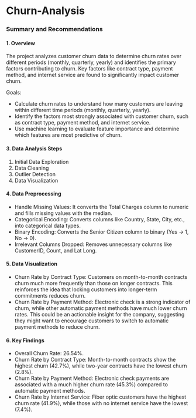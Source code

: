 # Churn-Analysis

### Summary and Recommendations

#### 1. Overview

The project analyzes customer churn data to determine churn rates over different periods (monthly, quarterly, yearly) and identifies the primary factors contributing to churn. Key factors like contract type, payment method, and internet service are found to significantly impact customer churn. 

Goals:

- Calculate churn rates to understand how many customers are leaving within different time periods (monthly, quarterly, yearly).
- Identify the factors most strongly associated with customer churn, such as contract type, payment method, and internet service.
- Use machine learning to evaluate feature importance and determine which features are most predictive of churn.

#### 3. Data Analysis Steps

1. Initial Data Exploration
2. Data Cleaning
3. Outlier Detection
4. Data Visualization

#### 4. Data Preprocessing

- Handle Missing Values: It converts the Total Charges column to numeric and fills missing values with the median.
- Categorical Encoding: Converts columns like Country, State, City, etc., into categorical data types.
- Binary Encoding: Converts the Senior Citizen column to binary (Yes -> 1, No -> 0).
- Irrelevant Columns Dropped: Removes unnecessary columns like CustomerID, Count, and Lat Long.

#### 5. Data Visualization

- Churn Rate by Contract Type: Customers on month-to-month contracts churn much more frequently than those on longer contracts. This reinforces the idea that locking customers into longer-term commitments reduces churn.
- Churn Rate by Payment Method: Electronic check is a strong indicator of churn, while other automatic payment methods have much lower churn rates. This could be an actionable insight for the company, suggesting they might want to encourage customers to switch to automatic payment methods to reduce churn.

#### 6. Key Findings
      
- Overall Churn Rate: 26.54%.
- Churn Rate by Contract Type: Month-to-month contracts show the highest churn (42.7%), while two-year contracts have the lowest churn (2.8%).
- Churn Rate by Payment Method: Electronic check payments are associated with a much higher churn rate (45.3%) compared to automatic payment methods.
- Churn Rate by Internet Service: Fiber optic customers have the highest churn rate (41.9%), while those with no internet service have the lowest (7.4%).
